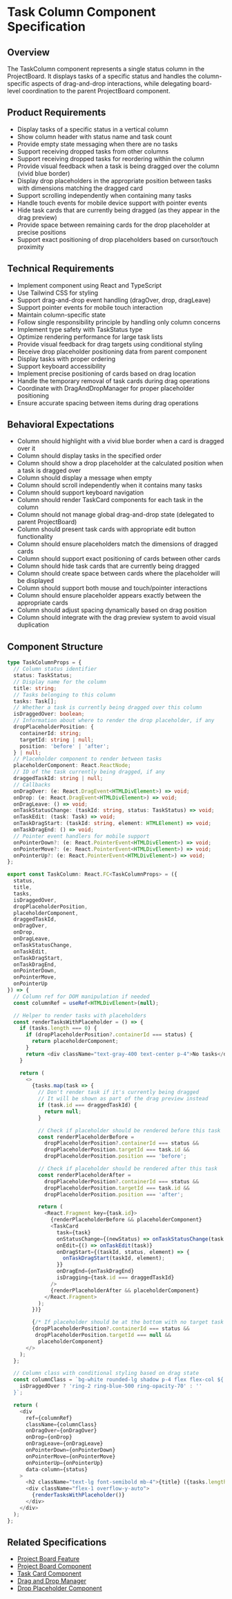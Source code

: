 # Task Column Component Specification

## Overview
The TaskColumn component represents a single status column in the ProjectBoard. It displays tasks of a specific status and handles the column-specific aspects of drag-and-drop interactions, while delegating board-level coordination to the parent ProjectBoard component.

## Product Requirements
- Display tasks of a specific status in a vertical column
- Show column header with status name and task count
- Provide empty state messaging when there are no tasks
- Support receiving dropped tasks from other columns
- Support receiving dropped tasks for reordering within the column
- Provide visual feedback when a task is being dragged over the column (vivid blue border)
- Display drop placeholders in the appropriate position between tasks with dimensions matching the dragged card
- Support scrolling independently when containing many tasks
- Handle touch events for mobile device support with pointer events
- Hide task cards that are currently being dragged (as they appear in the drag preview)
- Provide space between remaining cards for the drop placeholder at precise positions
- Support exact positioning of drop placeholders based on cursor/touch proximity

## Technical Requirements
- Implement component using React and TypeScript
- Use Tailwind CSS for styling
- Support drag-and-drop event handling (dragOver, drop, dragLeave)
- Support pointer events for mobile touch interaction
- Maintain column-specific state
- Follow single responsibility principle by handling only column concerns
- Implement type safety with TaskStatus type
- Optimize rendering performance for large task lists
- Provide visual feedback for drag targets using conditional styling
- Receive drop placeholder positioning data from parent component
- Display tasks with proper ordering
- Support keyboard accessibility
- Implement precise positioning of cards based on drag location
- Handle the temporary removal of task cards during drag operations
- Coordinate with DragAndDropManager for proper placeholder positioning
- Ensure accurate spacing between items during drag operations

## Behavioral Expectations
- Column should highlight with a vivid blue border when a card is dragged over it
- Column should display tasks in the specified order
- Column should show a drop placeholder at the calculated position when a task is dragged over
- Column should display a message when empty
- Column should scroll independently when it contains many tasks
- Column should support keyboard navigation
- Column should render TaskCard components for each task in the column
- Column should not manage global drag-and-drop state (delegated to parent ProjectBoard)
- Column should present task cards with appropriate edit button functionality
- Column should ensure placeholders match the dimensions of dragged cards
- Column should support exact positioning of cards between other cards
- Column should hide task cards that are currently being dragged
- Column should create space between cards where the placeholder will be displayed
- Column should support both mouse and touch/pointer interactions
- Column should ensure placeholder appears exactly between the appropriate cards
- Column should adjust spacing dynamically based on drag position
- Column should integrate with the drag preview system to avoid visual duplication

## Component Structure
```typescript
type TaskColumnProps = {
  // Column status identifier
  status: TaskStatus;
  // Display name for the column
  title: string;
  // Tasks belonging to this column
  tasks: Task[];
  // Whether a task is currently being dragged over this column
  isDraggedOver: boolean;
  // Information about where to render the drop placeholder, if any
  dropPlaceholderPosition: {
    containerId: string;
    targetId: string | null;
    position: 'before' | 'after';
  } | null;
  // Placeholder component to render between tasks
  placeholderComponent: React.ReactNode;
  // ID of the task currently being dragged, if any
  draggedTaskId: string | null;
  // Callbacks
  onDragOver: (e: React.DragEvent<HTMLDivElement>) => void;
  onDrop: (e: React.DragEvent<HTMLDivElement>) => void;
  onDragLeave: () => void;
  onTaskStatusChange: (taskId: string, status: TaskStatus) => void;
  onTaskEdit: (task: Task) => void;
  onTaskDragStart: (taskId: string, element: HTMLElement) => void;
  onTaskDragEnd: () => void;
  // Pointer event handlers for mobile support
  onPointerDown?: (e: React.PointerEvent<HTMLDivElement>) => void;
  onPointerMove?: (e: React.PointerEvent<HTMLDivElement>) => void;
  onPointerUp?: (e: React.PointerEvent<HTMLDivElement>) => void;
};

export const TaskColumn: React.FC<TaskColumnProps> = ({
  status,
  title,
  tasks,
  isDraggedOver,
  dropPlaceholderPosition,
  placeholderComponent,
  draggedTaskId,
  onDragOver,
  onDrop,
  onDragLeave,
  onTaskStatusChange,
  onTaskEdit,
  onTaskDragStart,
  onTaskDragEnd,
  onPointerDown,
  onPointerMove,
  onPointerUp
}) => {
  // Column ref for DOM manipulation if needed
  const columnRef = useRef<HTMLDivElement>(null);

  // Helper to render tasks with placeholders
  const renderTasksWithPlaceholder = () => {
    if (tasks.length === 0) {
      if (dropPlaceholderPosition?.containerId === status) {
        return placeholderComponent;
      }
      return <div className="text-gray-400 text-center p-4">No tasks</div>;
    }

    return (
      <>
        {tasks.map(task => {
          // Don't render task if it's currently being dragged
          // It will be shown as part of the drag preview instead
          if (task.id === draggedTaskId) {
            return null;
          }

          // Check if placeholder should be rendered before this task
          const renderPlaceholderBefore =
            dropPlaceholderPosition?.containerId === status &&
            dropPlaceholderPosition.targetId === task.id &&
            dropPlaceholderPosition.position === 'before';

          // Check if placeholder should be rendered after this task
          const renderPlaceholderAfter =
            dropPlaceholderPosition?.containerId === status &&
            dropPlaceholderPosition.targetId === task.id &&
            dropPlaceholderPosition.position === 'after';

          return (
            <React.Fragment key={task.id}>
              {renderPlaceholderBefore && placeholderComponent}
              <TaskCard
                task={task}
                onStatusChange={(newStatus) => onTaskStatusChange(task.id, newStatus)}
                onEdit={() => onTaskEdit(task)}
                onDragStart={(taskId, status, element) => {
                  onTaskDragStart(taskId, element);
                }}
                onDragEnd={onTaskDragEnd}
                isDragging={task.id === draggedTaskId}
              />
              {renderPlaceholderAfter && placeholderComponent}
            </React.Fragment>
          );
        })}

        {/* If placeholder should be at the bottom with no target task */}
        {dropPlaceholderPosition?.containerId === status &&
         dropPlaceholderPosition.targetId === null &&
          placeholderComponent}
      </>
    );
  };

  // Column class with conditional styling based on drag state
  const columnClass = `bg-white rounded-lg shadow p-4 flex flex-col ${
    isDraggedOver ? 'ring-2 ring-blue-500 ring-opacity-70' : ''
  }`;

  return (
    <div
      ref={columnRef}
      className={columnClass}
      onDragOver={onDragOver}
      onDrop={onDrop}
      onDragLeave={onDragLeave}
      onPointerDown={onPointerDown}
      onPointerMove={onPointerMove}
      onPointerUp={onPointerUp}
      data-column={status}
    >
      <h2 className="text-lg font-semibold mb-4">{title} ({tasks.length})</h2>
      <div className="flex-1 overflow-y-auto">
        {renderTasksWithPlaceholder()}
      </div>
    </div>
  );
};
```

## Related Specifications
- [Project Board Feature](./project_board.package_specs.md)
- [Project Board Component](./project_board.specs.md)
- [Task Card Component](../../ui/features/task_card/task_card.specs.md)
- [Drag and Drop Manager](../../lib/drag_drop/drag_drop_manager.specs.md)
- [Drop Placeholder Component](../../ui/features/project_board/drop_placeholder.specs.md)
